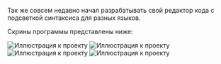 Так же совсем недавно начал разрабатывать свой редактор кода с подсветкой  синтаксиса для разных языков.

Скрины программы представлены ниже:

![Иллюстрация к проекту](https://telegra.ph/file/f676318dc92f3cc9a6cf9.png)
![Иллюстрация к проекту](https://telegra.ph/file/add424c72a63fb1ac1938.png)
![Иллюстрация к проекту](https://telegra.ph/file/bf3665043c3e15908bb47.png)
![Иллюстрация к проекту](https://telegra.ph/file/0ceb1ab36ca83c547ac48.png)
